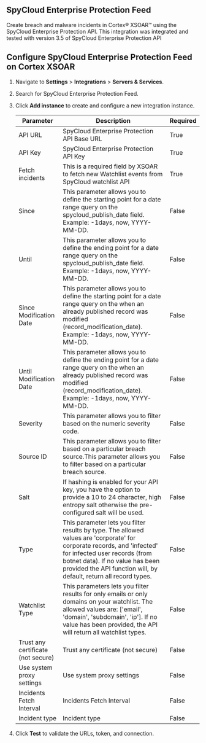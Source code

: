 ## SpyCloud Enterprise Protection Feed
Create breach and malware incidents in Cortex® XSOAR™ using the SpyCloud Enterprise Protection API.
This integration was integrated and tested with version 3.5 of SpyCloud Enterprise Protection API

## Configure SpyCloud Enterprise Protection Feed on Cortex XSOAR

1. Navigate to **Settings** > **Integrations** > **Servers & Services**.
2. Search for SpyCloud Enterprise Protection Feed.
3. Click **Add instance** to create and configure a new integration instance.

    | **Parameter** | **Description** | **Required** |
    | --- | --- |--------------|
    | API URL | SpyCloud Enterprise Protection API Base URL | True         |
    | API Key | SpyCloud Enterprise Protection API Key | True         |
    | Fetch incidents | This is a required field by XSOAR to fetch new Watchlist events from SpyCloud watchlist API | True         |
    | Since | This parameter allows you to define the starting point for a date range query on the spycloud_publish_date field.<br/>Example: -1days, now, YYYY-MM-DD. | False        |
    | Until | This parameter allows you to define the ending point for a date range query on the spycloud_publish_date field.<br/>Example: -1days, now, YYYY-MM-DD. | False        |
    | Since Modification Date | This parameter allows you to define the starting point for a date range query on the when an already published record was modified \(record_modification_date\).<br/>Example: -1days, now, YYYY-MM-DD. | False        |
    | Until Modification Date | This parameter allows you to define the ending point for a date range query on the when an already published record was modified \(record_modification_date\).<br/>Example: -1days, now, YYYY-MM-DD. | False        |
    | Severity | This parameter allows you to filter based on the numeric severity code. | False        |
    | Source ID | This parameter allows you to filter based on a particular breach source.This parameter allows you to filter based on a particular breach source. | False        |
    | Salt | If hashing is enabled for your API key, you have the option to provide a 10 to 24 character, high entropy salt otherwise the pre-configured salt will be used. | False        |
    | Type | This parameter lets you filter results by type. The allowed values are 'corporate' for corporate records, and 'infected' for infected user records \(from botnet data\). If no value has been provided the API function will, by default, return all record types. | False        |
    | Watchlist Type | This parameters lets you filter results for only emails or only domains on your watchlist. The allowed values are: \['email', 'domain', 'subdomain', 'ip'\]. If no value has been provided, the API will return all watchlist types. | False        |
    | Trust any certificate (not secure) | Trust any certificate (not secure) | False        |
    | Use system proxy settings | Use system proxy settings | False        |
    | Incidents Fetch Interval | Incidents Fetch Interval | False        |
    | Incident type | Incident type | False        |

4. Click **Test** to validate the URLs, token, and connection.
